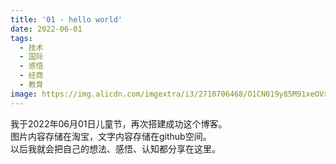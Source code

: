 ```yaml
---
title: '01 - hello world'
date: 2022-06-01
tags:
  - 技术
  - 国际
  - 感悟
  - 经商
  - 教育
image: https://img.alicdn.com/imgextra/i3/2710706468/O1CN019y85M91xeOVxie1FG_!!2710706468.jpg
---
```

我于2022年06月01日儿童节，再次搭建成功这个博客。<br>
图片内容存储在淘宝，文字内容存储在github空间。<br>
以后我就会把自己的想法、感悟、认知都分享在这里。
